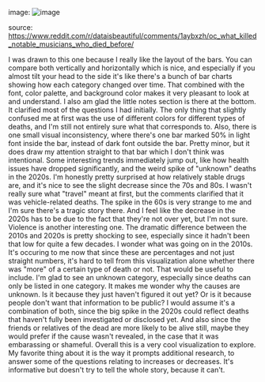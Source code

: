 image: ![image](https://github.com/m-saint/reflections/assets/105166414/cc3480c1-339b-4c82-a96a-4abc338dbc8e)

source: https://www.reddit.com/r/dataisbeautiful/comments/1aybxzh/oc_what_killed_notable_musicians_who_died_before/

I was drawn to this one because I really like the layout of the bars. You can compare both vertically and horizontally which is nice, and especially if you almost tilt your head to the side it's like there's a bunch of bar charts showing how each category changed over time.
That combined with the font, color palette, and background color makes it very pleasant to look at and understand. I also am glad the little notes section is there at the bottom. It clarified most of the questions I had initially. 
The only thing that slightly confused me at first was the use of different colors for different types of deaths, and I'm still not entirely sure what that corresponds to. Also, there is one small visual inconsistency, where there's one bar marked 50% in light font inside the bar, instead of dark font outside the bar. Pretty minor, but it does draw my attention straight to that bar which I don't think was intentional.
Some interesting trends immediately jump out, like how health issues have dropped significantly, and the weird spike of "unknown" deaths in the 2020s. I'm honestly pretty surprised at how relatively stable drugs are, and it's nice to see the slight decrease since the 70s and 80s.
I wasn't really sure what "travel" meant at first, but the comments clarified that it was vehicle-related deaths. The spike in the 60s is very strange to me and I'm sure there's a tragic story there. And I feel like the decrease in the 2020s has to be due to the fact that they're not over yet, but I'm not sure.
Violence is another interesting one. The dramatic difference between the 2010s and 2020s is pretty shocking to see, especially since it hadn't been that low for quite a few decades. I wonder what was going on in the 2010s. It's occuring to me now that since these are percentages and not just straight numbers, it's hard to tell from this visualization alone whether there was "more" of a certain type of death or not. That would be useful to include.
I'm glad to see an unknown category, especially since deaths can only be listed in one category. It makes me wonder why the causes are unknown. Is it because they just haven't figured it out yet? Or is it because people don't want that information to be public? 
I would assume it's a combination of both, since the big spike in the 2020s could reflect deaths that haven't fully been investigated or disclosed yet. And also since the friends or relatives of the dead are more likely to be alive still, maybe they would prefer if the cause wasn't revealed, in the case that it was embarassing or shameful.
Overall this is a very cool visualization to explore. My favorite thing about it is the way it prompts additional research, to answer some of the questions relating to increases or decreases. It's informative but doesn't try to tell the whole story, because it can't. 
